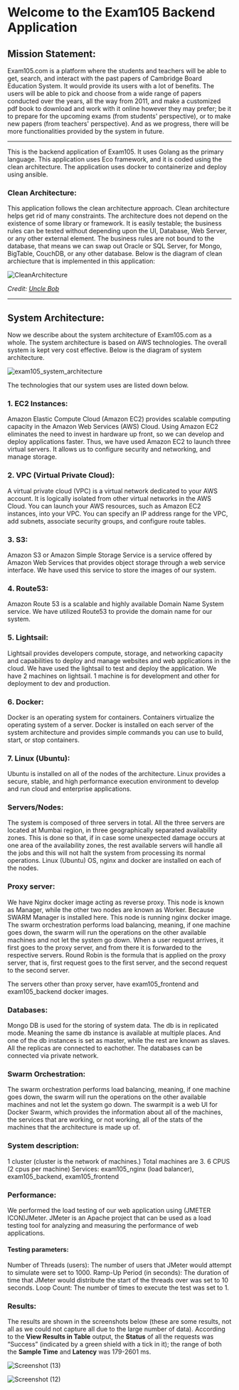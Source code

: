 # Welcome to the Exam105 Backend Application


## Mission Statement: 
Exam105.com is a platform where the students and teachers will be able to get, search, and interact with the past papers of Cambridge Board Education System. It would provide its users with a lot of benefits. The users will be able to pick and choose from a wide range of papers conducted over the years, all the way from 2011, and make a customized pdf book to download and work with it online however they may prefer; be it to prepare for the upcoming exams (from students' perspective), or to make new papers (from teachers' perspective). And as we progress, there will be more functionalities provided by the system in future.

---

This is the backend application of Exam105. It uses Golang as the primary language. This application uses Eco framework, and it is coded using the clean architecture. The application uses docker to containerize and deploy using ansible. 

### Clean Architecture:
This application follows the clean architecture approach. Clean architecture helps get rid of many constraints. The architecture does not depend on the existence of some library or framework. It is easily testable; the business rules can be tested without depending upon the UI, Database, Web Server, or any other external element. The business rules are not bound to the database, that means we can swap out Oracle or SQL Server, for Mongo, BigTable, CouchDB, or any other database. Below is the diagram of clean archiecture that is implemented in this application: 

![CleanArchitecture](https://user-images.githubusercontent.com/52341921/133215704-d766651e-7e58-4235-80dd-6293ae09c115.jpg) 

*Credit: [Uncle Bob](https://blog.cleancoder.com/uncle-bob/2012/08/13/the-clean-architecture.html)* 


---

## System Architecture:
Now we describe about the system architecture of Exam105.com as a whole. The system architecture is based on AWS technologies. The overall system is kept very cost effective. Below is the diagram of system architecture.

![exam105_system_architecture](https://user-images.githubusercontent.com/52341921/133076841-609da4af-87bc-4bef-9867-489850b5ea88.png)

The technologies that our system uses are listed down below.
### 1. EC2 Instances: 
   Amazon Elastic Compute Cloud (Amazon EC2) provides scalable computing capacity in the Amazon Web Services (AWS) Cloud. Using Amazon EC2 eliminates the need to invest in hardware up front, so we can develop and deploy applications faster. Thus, we have used Amazon EC2 to launch three virtual servers. It allows us to configure security and networking, and manage storage.
### 2. VPC (Virtual Private Cloud):
   A virtual private cloud (VPC) is a virtual network dedicated to your AWS account. It is logically isolated from other virtual networks in 	the AWS Cloud. You can launch your AWS resources, such as Amazon EC2 instances, into your VPC. You can specify an IP address range for 		the VPC, add subnets, associate security groups, and configure route tables.
### 3. S3:
   Amazon S3 or Amazon Simple Storage Service is a service offered by Amazon Web Services that provides object storage through a web service 	interface. We have used this service to store the images of our system.
### 4. Route53:
   Amazon Route 53 is a scalable and highly available Domain Name System service. We have utilized Route53 to provide the domain name for our system.
### 5. Lightsail:
   Lightsail provides developers compute, storage, and networking capacity and capabilities to deploy and manage websites and web applications in the cloud. We have used the lightsail to test and deploy the application. We have 2 machines on lightsail. 1 machine is for development and other for deployment to dev and production.
### 6. Docker:
   Docker is an operating system for containers. Containers virtualize the operating system of a server. Docker is installed on each server	of the system architecture and provides simple commands you can use to build, start, or stop containers.
### 7. Linux (Ubuntu):
   Ubuntu is installed on all of the nodes of the architecture. Linux provides a secure, stable, and high performance execution environment to develop and run cloud and enterprise applications.

### Servers/Nodes:
   The system is composed of three servers in total. All the three servers are located at Mumbai region, in three geographically separated availability zones. This is done so that, if in case some unexpected damage occurs at one area of the availability zones, the rest available servers will handle all the jobs and this will not halt the system from processing its normal operations. Linux (Ubuntu) OS, nginx and docker are installed on each of the nodes.

### Proxy server: 
   We have Nginx docker image acting as reverse proxy. This node is known as Manager, while the other two nodes are known as Worker. Because SWARM Manager is installed here.  This node is running nginx docker image. The swarm orchestration performs load balancing, meaning, if one machine goes down, the swarm will run the operations on the other available machines and not let the system go down. 
When a user request arrives, it first goes to the proxy server, and from there it is forwarded to the respective servers. Round Robin is the formula that is applied on the proxy server, that is, first request goes to the first server, and the second request to the second server.

The servers other than proxy server, have exam105_frontend and exam105_backend docker images.

### Databases: 
   Mongo DB is used for the storing of system data. The db is in replicated mode. Meaning the same db instance is available at multiple places. And one of the db instances is set as master, while the rest are known as slaves. All the replicas are connected to eachother. The databases can be connected via private network. 

### Swarm Orchestration:
   The swarm orchestration performs load balancing, meaning, if one machine goes down, the swarm will run the operations on the other available machines and not let the system go down. The swarmpit is a web UI for Docker Swarm, which provides the information about all of the machines, the services that are working, or not working, all of the stats of the machines that the architecture is made up of.

### System description:
   1 cluster (cluster is the network of machines.)
Total machines are 3. 6 CPUS (2 cpus per machine)
Services: exam105_nginx (load balancer), exam105_backend, exam105_frontend

### Performance:
   We performed the load testing of our web application using (JMETER ICON)JMeter. JMeter is an Apache project that can be used as a load testing tool for analyzing and measuring the performance of web applications.
#### Testing parameters:
   Number of Threads (users): The number of users that JMeter would attempt to simulate were set to 1000.
   Ramp-Up Period (in seconds): The duration of time that JMeter would distribute the start of the threads over was set to 10 seconds.
   Loop Count: The number of times to execute the test was set to 1.
   
### Results:
The results are shown in the screenshots below (these are some results, not all as we could not capture all due to the large number of data). According to the **View Results in Table** output, the **Status** of all the requests was “Success” (indicated by a green shield with a tick in it); the range of both the **Sample Time** and **Latency** was 179-2601 ms.

![Screenshot (13)](https://user-images.githubusercontent.com/52341921/133097602-54cac6e5-25a0-47c8-ad2d-203b024d9992.png)

![Screenshot (12)](https://user-images.githubusercontent.com/52341921/133097645-c3265c7d-d3e3-4594-ac87-8bdb6212855d.png)
